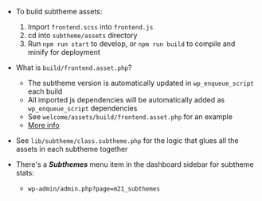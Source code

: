 
- To build subtheme assets:


    1. Import `frontend.scss` into `frontend.js`
    2. cd into `subtheme/assets` directory
    3. Run `npm run start` to develop, or `npm run build` to compile and minify for deployment

- What is `build/frontend.asset.php`?  
  - The subtheme version is automatically updated in `wp_enqueue_script` each build
  - All imported js dependencies will be automatically added as `wp_enqueue_script` dependencies
  - See `welcome/assets/build/frontend.asset.php` for an example
  - [More info](https://github.com/WordPress/gutenberg/blob/fb3d84b4a8245cc25b5978eddf95e4a3ff8d7477/docs/how-to-guides/javascript/js-build-setup.md#dependency-management)
  

- See `lib/subtheme/class.subtheme.php` for the logic that glues all the assets in each subtheme together


- There's a ***Subthemes*** menu item in the dashboard sidebar for subtheme stats: 
  - `wp-admin/admin.php?page=m21_subthemes` 
